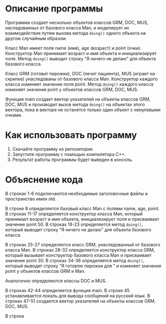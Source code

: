 # Описание программы

Программа создает несколько объектов классов GRM, DOC, MUS, наследованных от базового класса Man, и моделирует их взаимодействие путем вызова метода `doing()` одного объекта на другом случайным образом. 

Класс Man имеет поля name (имя), age (возраст) и point (очки). Конструктор Man принимает возраст и имя объекта и инициализирует поля. Метод `doing()` выводит строку "Я ничего не делаю" для объекта базового класса.

Класс GRM (готовит пирожки), DOC (лечит пациента), MUS (играет на скрипке) унаследованы от базового класса Man. Конструктор каждого класса изменяет значение поля point. Метод `doing()` каждого класса изменяет значения point у объектов классов GRM, DOC, MUS.

Функция main создает вектор указателей на объекты классов GRM, DOC, MUS и производит вызов метода `doing()` на объектах этого вектора, пока в векторе не останется только один объект с ненулевыми очками. 

# Как использовать программу

1. Скачайте программу из репозитория.
2. Запустите программу с помощью компилятора C++.
3. Результат работы программы будет выведен в консоль.

# Объяснение кода

В строках 1-6 подключаются необходимые заголовочные файлы и пространство имен std.

В строке 8 определяется базовый класс Man с полями name, age, point. В строках 11-17 определяется конструктор класса Man, который принимает возраст и имя объекта, инициализирует поля и присваивает значение point 50. В строках 19-23 определяется метод `doing()`, который выводит строку "Я ничего не делаю" для объекта базового класса.

В строках 25-27 определяется класс GRM, унаследованный от базового класса Man. В строках 28-32 определяется конструктор класса GRM, который вызывает конструктор базового класса Man и присваивает значение point 30. В строках 34-38 определяется метод `doing()`, который выводит строку "Я готовлю пирожки для <name>" и изменяет значения point у объектов классов GRM и Man.

Аналогично определяются классы DOC и MUS.

В строках 42-44 определяется функция main. В строке 45 устанавливается локаль для вывода сообщений на русский язык. В строках 47-51 создается вектор указателей на объекты классов GRM, DOC, MUS. 

В строка